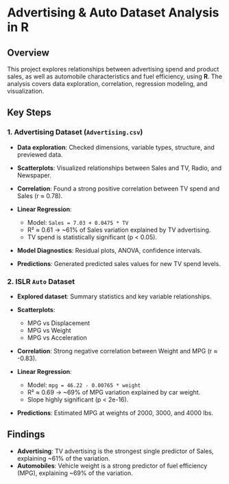 # Advertising & Auto Dataset Analysis in R

## Overview

This project explores relationships between advertising spend and product sales, as well as automobile characteristics and fuel efficiency, using **R**. The analysis covers data exploration, correlation, regression modeling, and visualization.

## Key Steps

### 1. Advertising Dataset (`Advertising.csv`)

* **Data exploration**: Checked dimensions, variable types, structure, and previewed data.
* **Scatterplots**: Visualized relationships between Sales and TV, Radio, and Newspaper.
* **Correlation**: Found a strong positive correlation between TV spend and Sales (r ≈ 0.78).
* **Linear Regression**:

  * Model: `Sales = 7.03 + 0.0475 * TV`
  * R² ≈ 0.61 → \~61% of Sales variation explained by TV advertising.
  * TV spend is statistically significant (p < 0.05).
* **Model Diagnostics**: Residual plots, ANOVA, confidence intervals.
* **Predictions**: Generated predicted sales values for new TV spend levels.

### 2. ISLR `Auto` Dataset

* **Explored dataset**: Summary statistics and key variable relationships.
* **Scatterplots**:

  * MPG vs Displacement
  * MPG vs Weight
  * MPG vs Acceleration
* **Correlation**: Strong negative correlation between Weight and MPG (r ≈ -0.83).
* **Linear Regression**:

  * Model: `mpg = 46.22 - 0.00765 * weight`
  * R² ≈ 0.69 → \~69% of MPG variation explained by car weight.
  * Slope highly significant (p < 2e-16).
* **Predictions**: Estimated MPG at weights of 2000, 3000, and 4000 lbs.

## Findings

* **Advertising**: TV advertising is the strongest single predictor of Sales, explaining \~61% of the variation.
* **Automobiles**: Vehicle weight is a strong predictor of fuel efficiency (MPG), explaining \~69% of the variation.
